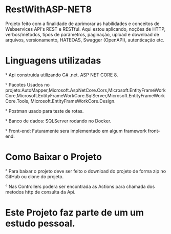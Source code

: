 # RestWithASP-NET8
Projeto feito com a finalidade de aprimorar as habilidades e conceitos de Webservices API's REST e RESTful. Aqui estou aplicando, noções de HTTP, verbos/métodos, tipos de parâmetros, paginação, upload e download de arquivos, versionamento, HATEOAS, Swagger (OpenAPI), autenticação etc.

# Linguagens utilizadas
° Api construida utilizando C# .net. ASP NET CORE 8.

° Pacotes Usados no projeto:AutoMapper,Microsoft.AspNetCore.Cors,Microsoft.EntityFrameWorkCore,Microsoft.EntityFrameWorkCore.SqlServer,Microsoft.EntityFrameWorkCore.Tools, Microsoft.EntityFrameWorkCore.Design.

° Postman usado para teste de rotas.

° Banco de dados: SQLServer rodando no Docker.

° Front-end: Futuramente sera implementado em algum framework front-end.

# Como Baixar o Projeto
° Para baixar o projeto deve ser feito o download do projeto de forma zip no GitHub ou clone do projeto.

° Nas Controllers podera ser encontrada as Actions para chamada dos metodos http de consulta da Api.

# Este Projeto faz parte de um um estudo pessoal.
